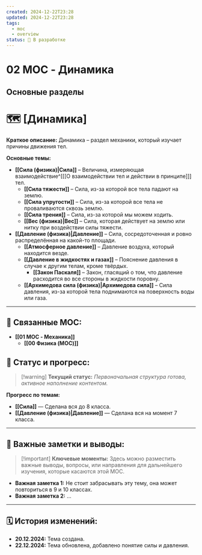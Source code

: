 ```yaml
---
created: 2024-12-22T23:28
updated: 2024-12-22T23:28
tags:
  - moc
  - overview
status: 🚧 В разработке
---
```


#  02 MOC - Динамика

## Основные разделы
# 🗺️ **[Динамика]**

**Краткое описание:**  Динамика – раздел механики, который изучает причины движения тел.

**Основные темы:**

- **[[Сила (физика)|Сила]]** – Величина, измеряющая взаимодействие^[[[О взаимодействии тел и действии в принципе]]] тел.
	- **[[Сила тяжести]]** – Сила, из-за которой все тела падают на землю.
	- **[[Сила упругости]]** – Сила, из-за которой все тела не проваливаются сквозь землю.
	- **[[Сила трения]]** – Сила, из-за которой мы можем ходить.
	- **[[Вес (физика)|Вес]]** – Сила, которая действует на землю или нитку при воздействии силы тяжести.
- **[[Давление (физика)|Давление]]** – Сила, сосредоточенная и ровно распределённая на какой-то площади.
	- **[[Атмосферное давление]]** – Давление воздуха, который находится везде.
	- **[[Давление в жидкостях и газах]]** – Пояснение давления в случае к другим телам, кроме твёрдых.
		- **[[Закон Паскаля]]** – Закон, гласящий о том, что давление расходится во все стороны в жидкости поровну.
	-  **[[Архимедова сила (физика)|Архимедова сила]]** – Сила давления, из-за которой тела поднимаются на поверхность воды или газа.
---

## 🔗 **Связанные MOC:**

- **[[01 MOC - Механика]]**
	- **[[00 Физика (MOC)]]**

## 🚦 **Статус и прогресс:**

> [!warning] **Текущий статус:** *Первоначальная структура готова, активное наполнение контентом.*

**Прогресс по темам:**

- **[[Сила]]** — Сделана вся до 8 класса.
- **[[Давление (физика)|Давление]]** — Сделана вся на момент 7 класса.

---

## 📌 **Важные заметки и выводы:**

> [!important] **Ключевые моменты:** Здесь можно разместить важные выводы, вопросы, или направления для дальнейшего изучения, которые касаются этой MOC.

- **Важная заметка 1:** Не стоит забрасывать эту тему, она может повториться в 9 и 10 классах.
- **Важная заметка 2:** ...

---

## 🗓️ **История изменений:**

- **20.12.2024:**  Тема создана.
- **22.12.2024:** Тема обновлена, добавлено понятие силы и давления.

